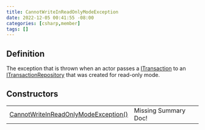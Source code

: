 ```yaml
---
title: CannotWriteInReadOnlyModeException
date: 2022-12-05 00:41:55 -08:00
categories: [csharp,member]
tags: []
---
```


## Definition

The exception that is thrown when an actor passes a <a href='/posts/csharp.member.entitydb.abstractions.transactions.itransaction/'>ITransaction</a> to an
<a href='/posts/csharp.member.entitydb.abstractions.transactions.itransactionrepository/'>ITransactionRepository</a> that was created for read-only mode.

## Constructors
<table><tr><td><!--/posts/csharp.member.entitydb.common.exceptions.cannotwriteinreadonlymodeexception-.ctor#.../--><a href='#'>CannotWriteInReadOnlyModeException()</a></td><td>Missing Summary Doc!</td></tr></table>
